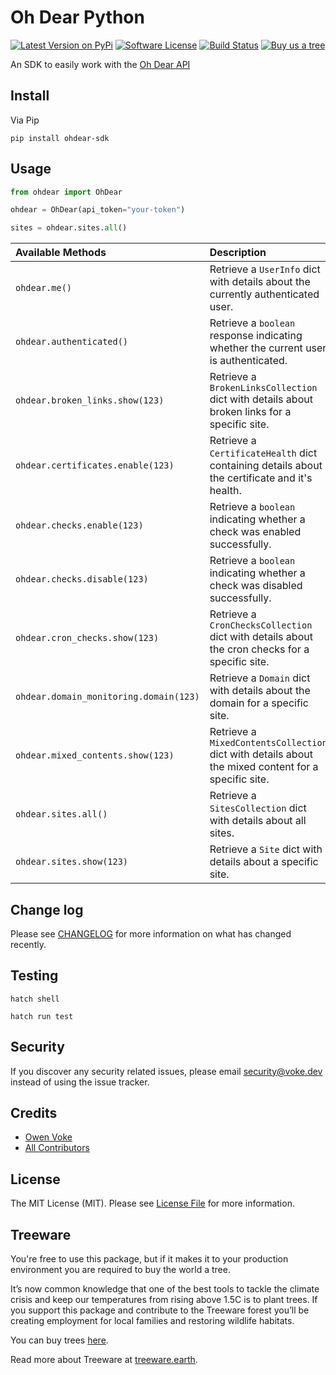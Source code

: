 # Oh Dear Python

[![Latest Version on PyPi][ico-version]][link-pypi]
[![Software License][ico-license]](LICENSE.md)
[![Build Status][ico-github-actions]][link-github-actions]
[![Buy us a tree][ico-treeware-gifting]][link-treeware-gifting]

An SDK to easily work with the [Oh Dear API](https://ohdear.app/docs/integrations/the-oh-dear-api)

## Install

Via Pip

```shell
pip install ohdear-sdk
```

## Usage

```python
from ohdear import OhDear

ohdear = OhDear(api_token="your-token")

sites = ohdear.sites.all()
```

| Available Methods                      | Description                                                                                         |
|:---------------------------------------|:----------------------------------------------------------------------------------------------------|
| `ohdear.me()`                          | Retrieve a `UserInfo` dict with details about the currently authenticated user.                     |
| `ohdear.authenticated()`               | Retrieve a `boolean` response indicating whether the current user is authenticated.                 |
| `ohdear.broken_links.show(123)`        | Retrieve a `BrokenLinksCollection` dict with details about broken links for a specific site.        |
| `ohdear.certificates.enable(123)`      | Retrieve a `CertificateHealth` dict containing details about the certificate and it's health.       |
| `ohdear.checks.enable(123)`            | Retrieve a `boolean` indicating whether a check was enabled successfully.                           |
| `ohdear.checks.disable(123)`           | Retrieve a `boolean` indicating whether a check was disabled successfully.                          |
| `ohdear.cron_checks.show(123)`         | Retrieve a `CronChecksCollection` dict with details about the cron checks for a specific site.      |
| `ohdear.domain_monitoring.domain(123)` | Retrieve a `Domain` dict with details about the domain for a specific site.                         |
| `ohdear.mixed_contents.show(123)`      | Retrieve a `MixedContentsCollection` dict with details about the mixed content for a specific site. |
| `ohdear.sites.all()`                   | Retrieve a `SitesCollection` dict with details about all sites.                                     |
| `ohdear.sites.show(123)`               | Retrieve a `Site` dict with details about a specific site.                                          |

## Change log

Please see [CHANGELOG](CHANGELOG.md) for more information on what has changed recently.

## Testing

```shell
hatch shell

hatch run test
```

## Security

If you discover any security related issues, please email security@voke.dev instead of using the issue tracker.

## Credits

- [Owen Voke][link-author]
- [All Contributors][link-contributors]

## License

The MIT License (MIT). Please see [License File](LICENSE.md) for more information.

## Treeware

You're free to use this package, but if it makes it to your production environment you are required to buy the world a tree.

It’s now common knowledge that one of the best tools to tackle the climate crisis and keep our temperatures from rising above 1.5C is to plant trees. If you support this package and contribute to the Treeware forest you’ll be creating employment for local families and restoring wildlife habitats.

You can buy trees [here][link-treeware-gifting].

Read more about Treeware at [treeware.earth][link-treeware].

[ico-version]: https://img.shields.io/pypi/v/ohdear-sdk.svg?style=flat-square
[ico-license]: https://img.shields.io/badge/license-MIT-brightgreen.svg?style=flat-square
[ico-github-actions]: https://img.shields.io/github/actions/workflow/status/owenvoke/ohdear-python-sdk/tests.yml?branch=main&style=flat-square
[ico-treeware-gifting]: https://img.shields.io/badge/Treeware-%F0%9F%8C%B3-lightgreen?style=flat-square

[link-pypi]: https://pypi.org/project/ohdear-sdk
[link-github-actions]: https://github.com/owenvoke/ohdear-python-sdk/actions
[link-treeware]: https://treeware.earth
[link-treeware-gifting]: https://ecologi.com/owenvoke?gift-trees
[link-author]: https://github.com/owenvoke
[link-contributors]: https://github.com/owenvoke/ohdear-python-sdk/contributors
